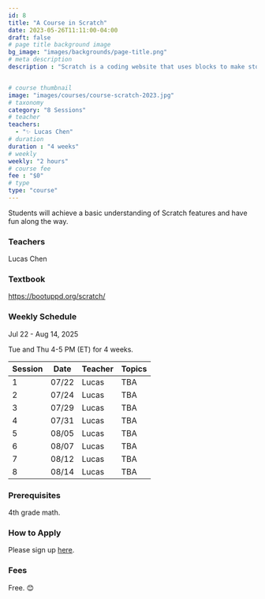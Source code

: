 ```yaml
---
id: 8
title: "A Course in Scratch"
date: 2023-05-26T11:11:00-04:00
draft: false
# page title background image
bg_image: "images/backgrounds/page-title.png"
# meta description
description : "Scratch is a coding website that uses blocks to make stories, games, and animations. This lightning course is meant for 5th-7th graders who want to learn coding. Students will achieve a basic understanding of Scratch features and have fun along the way."


# course thumbnail
image: "images/courses/course-scratch-2023.jpg"
# taxonomy
category: "8 Sessions"
# teacher
teachers:
  - "✨ Lucas Chen"
# duration
duration : "4 weeks"
# weekly
weekly: "2 hours"
# course fee
fee : "$0"
# type
type: "course"
---
```


Students will achieve a basic understanding of Scratch features and have fun along the way. 

### Teachers

Lucas Chen

### Textbook 
https://bootuppd.org/scratch/

### Weekly Schedule

Jul 22 - Aug 14, 2025

Tue and Thu 4-5 PM (ET) for 4 weeks.

|Session |Date    | Teacher   | Topics
|--------|--------|-----------|--------------
|1       |07/22   | Lucas     | TBA
|2       |07/24   | Lucas     | TBA
|3       |07/29   | Lucas     | TBA
|4       |07/31   | Lucas     | TBA
|5       |08/05   | Lucas     | TBA
|6       |08/07   | Lucas     | TBA
|7       |08/12   | Lucas     | TBA
|8       |08/14   | Lucas     | TBA

### Prerequisites

4th grade math.

### How to Apply

Please sign up [here](https://forms.gle/7zqSWiNLTpQmP1C26).

### Fees

Free. 😊

